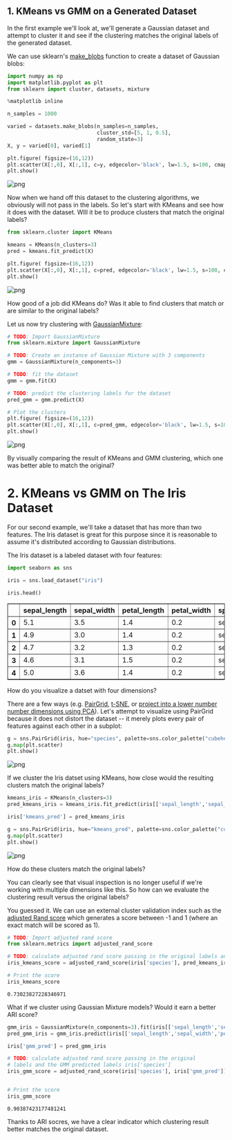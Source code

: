 
## 1. KMeans vs GMM on a Generated Dataset

In the first example we'll look at, we'll generate a Gaussian dataset and attempt to cluster it and see if the clustering matches the original labels of the generated dataset.

We can use sklearn's [make_blobs](http://scikit-learn.org/stable/modules/generated/sklearn.datasets.make_blobs.html) function to create a dataset of Gaussian blobs:


```python
import numpy as np
import matplotlib.pyplot as plt
from sklearn import cluster, datasets, mixture

%matplotlib inline

n_samples = 1000

varied = datasets.make_blobs(n_samples=n_samples,
                             cluster_std=[5, 1, 0.5],
                             random_state=3)
X, y = varied[0], varied[1]

plt.figure( figsize=(16,12))
plt.scatter(X[:,0], X[:,1], c=y, edgecolor='black', lw=1.5, s=100, cmap=plt.get_cmap('viridis'))
plt.show()
```


![png](output_1_0.png)


Now when we hand off this dataset to the clustering algorithms, we obviously will not pass in the labels. So let's start with KMeans and see how it does with the dataset. WIll it be to produce clusters that match the original labels?


```python
from sklearn.cluster import KMeans

kmeans = KMeans(n_clusters=3)
pred = kmeans.fit_predict(X)
```


```python
plt.figure( figsize=(16,12))
plt.scatter(X[:,0], X[:,1], c=pred, edgecolor='black', lw=1.5, s=100, cmap=plt.get_cmap('viridis'))
plt.show()
```


![png](output_4_0.png)


How good of a job did KMeans do? Was it able to find clusters that match or are similar to the original labels?

Let us now try clustering with [GaussianMixture](http://scikit-learn.org/stable/modules/generated/sklearn.mixture.GaussianMixture.html):


```python
# TODO: Import GaussianMixture
from sklearn.mixture import GaussianMixture

# TODO: Create an instance of Gaussian Mixture with 3 components
gmm = GaussianMixture(n_components=3)

# TODO: fit the dataset
gmm = gmm.fit(X)

# TODO: predict the clustering labels for the dataset
pred_gmm = gmm.predict(X)
```


```python
# Plot the clusters
plt.figure( figsize=(16,12))
plt.scatter(X[:,0], X[:,1], c=pred_gmm, edgecolor='black', lw=1.5, s=100, cmap=plt.get_cmap('viridis'))
plt.show()
```


![png](output_7_0.png)


By visually comparing the result of KMeans and GMM clustering, which one was better able to match the original?

# 2. KMeans vs GMM on The Iris Dataset

For our second example, we'll take a dataset that has more than two features. The Iris dataset is great for this purpose since it is reasonable to assume it's distributed according to Gaussian distributions.

The Iris dataset is a labeled dataset with four features:



```python
import seaborn as sns

iris = sns.load_dataset("iris")

iris.head()
```




<div>
<style>
    .dataframe thead tr:only-child th {
        text-align: right;
    }

    .dataframe thead th {
        text-align: left;
    }

    .dataframe tbody tr th {
        vertical-align: top;
    }
</style>
<table border="1" class="dataframe">
  <thead>
    <tr style="text-align: right;">
      <th></th>
      <th>sepal_length</th>
      <th>sepal_width</th>
      <th>petal_length</th>
      <th>petal_width</th>
      <th>species</th>
    </tr>
  </thead>
  <tbody>
    <tr>
      <th>0</th>
      <td>5.1</td>
      <td>3.5</td>
      <td>1.4</td>
      <td>0.2</td>
      <td>setosa</td>
    </tr>
    <tr>
      <th>1</th>
      <td>4.9</td>
      <td>3.0</td>
      <td>1.4</td>
      <td>0.2</td>
      <td>setosa</td>
    </tr>
    <tr>
      <th>2</th>
      <td>4.7</td>
      <td>3.2</td>
      <td>1.3</td>
      <td>0.2</td>
      <td>setosa</td>
    </tr>
    <tr>
      <th>3</th>
      <td>4.6</td>
      <td>3.1</td>
      <td>1.5</td>
      <td>0.2</td>
      <td>setosa</td>
    </tr>
    <tr>
      <th>4</th>
      <td>5.0</td>
      <td>3.6</td>
      <td>1.4</td>
      <td>0.2</td>
      <td>setosa</td>
    </tr>
  </tbody>
</table>
</div>



How do you visualize a datset with four dimensions? 

There are a few ways (e.g. [PairGrid](https://seaborn.pydata.org/generated/seaborn.PairGrid.html), [t-SNE](http://scikit-learn.org/stable/modules/generated/sklearn.manifold.TSNE.html), or [project into a lower number number dimensions using PCA](http://scikit-learn.org/stable/auto_examples/decomposition/plot_pca_iris.html#sphx-glr-auto-examples-decomposition-plot-pca-iris-py)). Let's attempt to visualize using PairGrid because it does not distort the dataset -- it merely plots every pair of features against each other in a subplot:


```python
g = sns.PairGrid(iris, hue="species", palette=sns.color_palette("cubehelix", 3), vars=['sepal_length','sepal_width','petal_length','petal_width'])
g.map(plt.scatter)
plt.show()
```


![png](output_12_0.png)


If we cluster the Iris datset using KMeans, how close would the resulting clusters match the original labels?


```python
kmeans_iris = KMeans(n_clusters=3)
pred_kmeans_iris = kmeans_iris.fit_predict(iris[['sepal_length','sepal_width','petal_length','petal_width']])
```


```python
iris['kmeans_pred'] = pred_kmeans_iris

g = sns.PairGrid(iris, hue="kmeans_pred", palette=sns.color_palette("cubehelix", 3), vars=['sepal_length','sepal_width','petal_length','petal_width'])
g.map(plt.scatter)
plt.show()
```


![png](output_15_0.png)


How do these clusters match the original labels?

You can clearly see that visual inspection is no longer useful if we're working with multiple dimensions like this. So how can we evaluate the clustering result versus the original labels? 

You guessed it. We can use an external cluster validation index such as the [adjusted Rand score](http://scikit-learn.org/stable/modules/generated/sklearn.metrics.adjusted_rand_score.html) which generates a score between -1 and 1 (where an exact match will be scored as 1).


```python
# TODO: Import adjusted rand score
from sklearn.metrics import adjusted_rand_score  

# TODO: calculate adjusted rand score passing in the original labels and the kmeans predicted labels 
iris_kmeans_score = adjusted_rand_score(iris['species'], pred_kmeans_iris)

# Print the score
iris_kmeans_score
```




    0.73023827228346971



What if we cluster using Gaussian Mixture models? Would it earn a better ARI score?


```python
gmm_iris = GaussianMixture(n_components=3).fit(iris[['sepal_length','sepal_width','petal_length','petal_width']])
pred_gmm_iris = gmm_iris.predict(iris[['sepal_length','sepal_width','petal_length','petal_width']])
```


```python
iris['gmm_pred'] = pred_gmm_iris

# TODO: calculate adjusted rand score passing in the original 
# labels and the GMM predicted labels iris['species']
iris_gmm_score = adjusted_rand_score(iris['species'], iris['gmm_pred'])


# Print the score
iris_gmm_score
```




    0.90387423177481241



Thanks to ARI socres, we have a clear indicator which clustering result better matches the original dataset.
